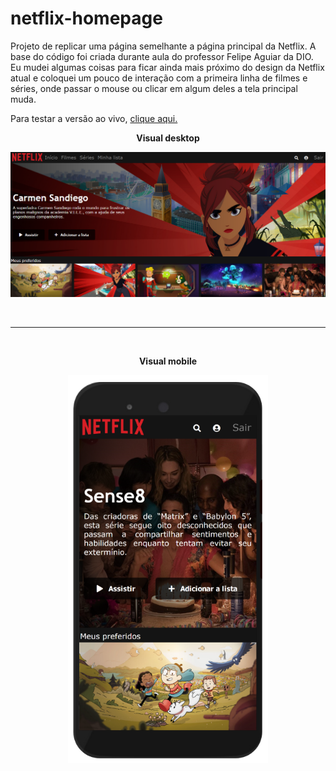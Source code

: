 # netflix-homepage
Projeto de replicar uma página semelhante a página principal da Netflix. A base do código foi criada durante aula do professor Felipe Aguiar da DIO. Eu mudei algumas coisas para ficar ainda mais próximo do design da Netflix atual e coloquei um pouco de interação com a primeira linha de filmes e séries, onde passar o mouse ou clicar em algum deles a tela principal muda.

Para testar a versão ao vivo, [clique aqui.](https://cursos-e-estudos.github.io/netflix-homepage/)
<br>

<p align="center">
<b> Visual desktop </b>
</p>
<p align="center">
  <img width="720" src="imgs/screenshot1.png">
</p>

<br>

---

<br>

<p align="center">
<b> Visual mobile </b>
</p>

<p align="center">
  <img width="320" src="imgs/screenshot2.png">
</p>

